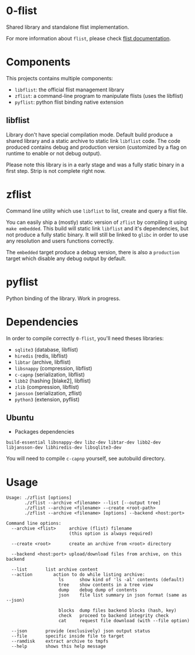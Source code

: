 # 0-flist
Shared library and standalone flist implementation.

For more information about `flist`, please check [flist documentation](doc/flist.md).

# Components
This projects contains multiple components:
- `libflist`: the official flist management library
- `zflist`: a command-line program to manipulate flists (uses the libflist)
- `pyflist`: python flist binding native extension

## libflist
Library don't have special compilation mode. Default build produce a shared library and a static archive
to static link `libflist` code. The code produced contains debug and production version (customized by a flag
on runtime to enable or not debug output).

Please note this library is in a early stage and was a fully static binary in a first step. Strip is not
complete right now.

# zflist
Command line utility which use `libflist` to list, create and query a flist file.

You can easily ship a (mostly) static version of `zflist` by compiling it using `make embedded`. This build
will static link `libflist` and it's dependencies, but not produce a fully static binary. It will still
be linked to `glibc` in order to use any resolution and users functions correctly.

The `embedded` target produce a debug version, there is also a `production` target which disable any
debug output by default.

# pyflist
Python binding of the library. Work in progress.

# Dependencies
In order to compile correctly `0-flist`, you'll need theses libraries:
- `sqlite3` (database, libflist)
- `hiredis` (redis, libflist)
- `libtar` (archive, libflist)
- `libsnappy` (compression, libflist)
- `c-capnp` (serialization, libflist)
- `libb2` (hashing [blake2], libflist)
- `zlib` (compression, libflist)
- `jansson` (serialization, zflist)
- `python3` (extension, pyflist)

## Ubuntu
- Packages dependencies
```
build-essential libsnappy-dev libz-dev libtar-dev libb2-dev libjansson-dev libhiredis-dev libsqlite3-dev 
```
You will need to compile `c-capnp` yourself, see autobuild directory.

# Usage
```
Usage: ./zflist [options]
       ./zflist --archive <filename> --list [--output tree]
       ./zflist --archive <filename> --create <root-path>
       ./zflist --archive <filename> [options] --backend <host:port>

Command line options:
  --archive <flist>     archive (flist) filename
                        (this option is always required)

  --create <root>       create an archive from <root> directory

  --backend <host:port> upload/download files from archive, on this backend

  --list       list archive content
  --action        action to do while listing archive:
                    ls      show kind of 'ls -al' contents (default)
                    tree    show contents in a tree view
                    dump    debug dump of contents
                    json    file list summary in json format (same as --json)

                    blocks  dump files backend blocks (hash, key)
                    check   proceed to backend integrity check
                    cat     request file download (with --file option)

  --json       provide (exclusively) json output status
  --file       specific inside file to target
  --ramdisk    extract archive to tmpfs
  --help       shows this help message
```
